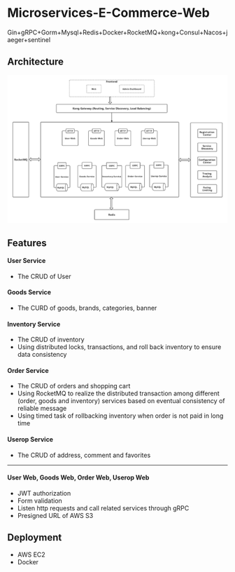 # Microservices-E-Commerce-Web

Gin+gRPC+Gorm+Mysql+Redis+Docker+RocketMQ+kong+Consul+Nacos+jaeger+sentinel



## Architecture

![img](img/img.jpg)

## Features

#### User Service

- The CRUD of User

#### Goods Service

- The CURD of goods, brands, categories, banner

#### Inventory Service

- The CRUD of inventory
- Using distributed locks, transactions, and  roll back inventory to ensure data consistency

#### Order Service

- The CRUD of orders and shopping cart
- Using RocketMQ to realize the distributed transaction among different (order, goods and inventory) services based on eventual consistency of reliable message 
- Using timed task of rollbacking inventory when order is not paid in long time

#### Userop Service

- The CRUD of address, comment and favorites

------------------------------------------------------------------------------------------------------------------------------------------------------------------

#### User Web, Goods Web, Order Web, Userop Web

- JWT authorization
- Form validation
- Listen http requests and call related services through gRPC
- Presigned URL of AWS S3



## Deployment

- AWS EC2 
- Docker